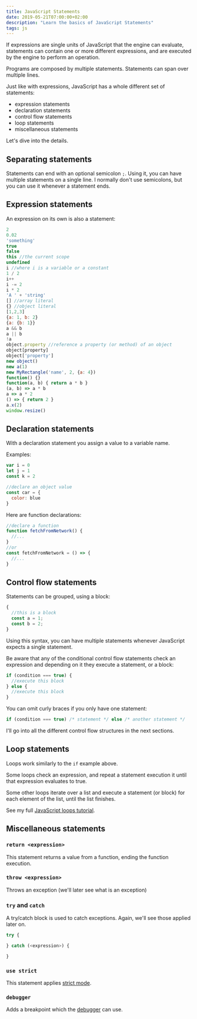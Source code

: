 ```yaml
---
title: JavaScript Statements
date: 2019-05-21T07:00:00+02:00
description: "Learn the basics of JavaScript Statements"
tags: js
---
```


If expressions are single units of JavaScript that the engine can evaluate, statements can contain one or more different expressions, and are executed by the engine to perform an operation.

Programs are composed by multiple statements. Statements can span over multiple lines.

Just like with expressions, JavaScript has a whole different set of statements:

- expression statements
- declaration statements
- control flow statements
- loop statements
- miscellaneous statements

Let's dive into the details.

## Separating statements

Statements can end with an optional semicolon `;`. Using it, you can have multiple statements on a single line. I normally don't use semicolons, but you can use it whenever a statement ends.

## Expression statements

An expression on its own is also a statement:

```js
2
0.02
'something'
true
false
this //the current scope
undefined
i //where i is a variable or a constant
1 / 2
i++
i -= 2
i * 2
'A ' + 'string'
[] //array literal
{} //object literal
[1,2,3]
{a: 1, b: 2}
{a: {b: 1}}
a && b
a || b
!a
object.property //reference a property (or method) of an object
object[property]
object['property']
new object()
new a(1)
new MyRectangle('name', 2, {a: 4})
function() {}
function(a, b) { return a * b }
(a, b) => a * b
a => a * 2
() => { return 2 }
a.x(2)
window.resize()
```

## Declaration statements

With a declaration statement you assign a value to a variable name.

Examples:

```js
var i = 0
let j = 1
const k = 2

//declare an object value
const car = {
  color: blue
}
```

Here are function declarations:

```js
//declare a function
function fetchFromNetwork() {
  //...
}
//or
const fetchFromNetwork = () => {
  //...
}
```

## Control flow statements

Statements can be grouped, using a block:

```js
{
  //this is a block
  const a = 1;
  const b = 2;
}
```

Using this syntax, you can have multiple statements whenever JavaScript expects a single statement.

Be aware that any of the conditional control flow statements check an expression and depending on it they execute a statement, or a block:

```js
if (condition === true) {
  //execute this block
} else {
  //execute this block
}
```

You can omit curly braces if you only have one statement:

```js
if (condition === true) /* statement */ else /* another statement */
```

I'll go into all the different control flow structures in the next sections.

## Loop statements

Loops work similarly to the `if` example above.

Some loops check an expression, and repeat a statement execution it until that  expression evaluates to true.

Some other loops iterate over a list and execute a statement (or block) for each element of the list, until the list finishes.

See my full [JavaScript loops tutorial](/javascript-loops/).

## Miscellaneous statements

### `return <expression>`

This statement returns a value from a function, ending the function execution.

### `throw <expression>`

Throws an exception (we'll later see what is an exception)

### `try` and `catch`

A try/catch block is used to catch exceptions. Again, we'll see those applied later on.

```js
try {

} catch (<expression>) {

}
```

### `use strict`

This statement applies [strict mode](/javascript-strict-mode/).

### `debugger`

Adds a breakpoint which the [debugger](/javascript-debugging/) can use.

